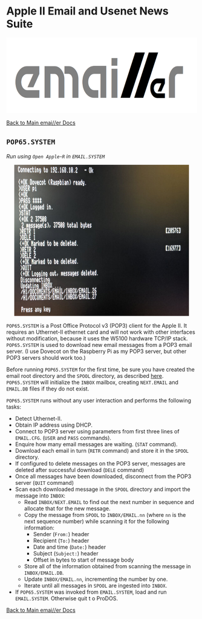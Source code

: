 # Apple II Email and Usenet News Suite

<p align="center"><img src="img/emailler-logo.png" alt="emai//er-logo" height="200px"></p>

[Back to Main emai//er Docs](README.md#detailed-documentation-for-email-functions)

## `POP65.SYSTEM`

*Run using `Open Apple`-`R` in `EMAIL.SYSTEM`*

<p align="center"><img src="img/POP65.jpg" alt="POP65" height="400px"></p>

`POP65.SYSTEM` is a Post Office Protocol v3 (POP3) client for the Apple II. It requires an Uthernet-II ethernet card and will not work with other interfaces without modification, because it uses the W5100 hardware TCP/IP stack. `POP65.SYSTEM` is used to download new email messages from a POP3 email server. (I use Dovecot on the Raspberry Pi as my POP3 server, but other POP3 servers should work too.)

Before running `POP65.SYSTEM` for the first time, be sure you have created the email root directory and the `SPOOL` directory, as described [here](README-emailler-setup.md).  `POP65.SYSTEM` will initialize the `INBOX` mailbox, creating `NEXT.EMAIL` and `EMAIL.DB` files if they do not exist.

`POP65.SYSTEM` runs without any user interaction and performs the following tasks:

 - Detect Uthernet-II.
 - Obtain IP address using DHCP.
 - Connect to POP3 server using parameters from first three lines of `EMAIL.CFG`. (`USER` and `PASS` commands).
 - Enquire how many email messages are waiting. (`STAT` command).
 - Download each email in turn (`RETR` command) and store it in the `SPOOL` directory.
 - If configured to delete messages on the POP3 server, messages are deleted after successful download (`DELE` command)
 - Once all messages have been downloaded, disconnect from the POP3 server (`QUIT` command)
 - Scan each downloaded message in the `SPOOL` directory and import the message into `INBOX`:
   - Read `INBOX/NEXT.EMAIL` to find out the next number in sequence and allocate that for the new message.
   - Copy the message from `SPOOL` to `INBOX/EMAIL.nn` (where `nn` is the next sequence number) while scanning it for the following information:
     - Sender (`From:`) header
     - Recipient (`To:`) header
     - Date and time (`Date:`) header
     - Subject (`Subject:`) header
     - Offset in bytes to start of message body
   - Store all of the information obtained from scanning the message in `INBOX/EMAIL.DB`.
   - Update `INBOX/EMAIL.nn`, incrementing the number by one.
   - Iterate until all messages in `SPOOL` are ingested into `INBOX`.
 - If `POP65.SYSTEM` was invoked from `EMAIL.SYSTEM`, load and run `EMAIL.SYSTEM`. Otherwise quit t
o ProDOS.


[Back to Main emai//er Docs](README.md#detailed-documentation-for-email-functions)


